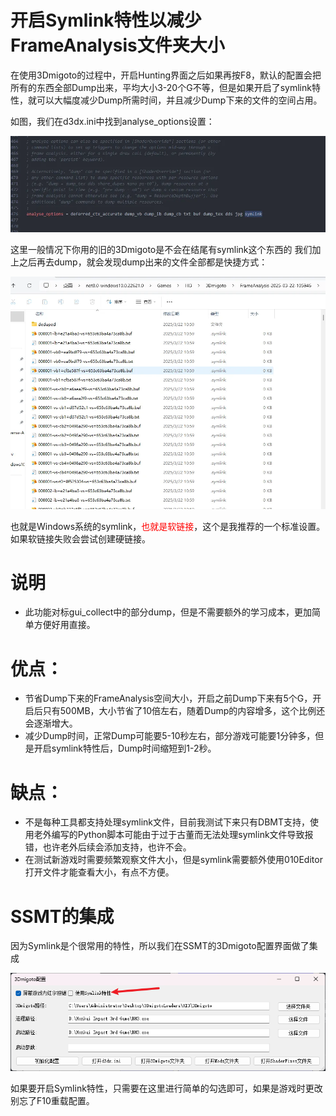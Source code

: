 # 开启Symlink特性以减少FrameAnalysis文件夹大小

在使用3Dmigoto的过程中，开启Hunting界面之后如果再按F8，默认的配置会把所有的东西全部Dump出来，平均大小3-20个G不等，但是如果开启了symlink特性，就可以大幅度减少Dump所需时间，并且减少Dump下来的文件的空间占用。

如图，我们在d3dx.ini中找到analyse_options设置：

![alt text](figures/image.png)

这里一般情况下你用的旧的3Dmigoto是不会在结尾有symlink这个东西的
我们加上之后再去dump，就会发现dump出来的文件全部都是快捷方式：

![alt text](figures/image-1.png)

也就是Windows系统的symlink，<font color="red">也就是软链接</font>，这个是我推荐的一个标准设置。
如果软链接失败会尝试创建硬链接。


# 说明
- 此功能对标gui_collect中的部分dump，但是不需要额外的学习成本，更加简单方便好用直接。

# 优点：
- 节省Dump下来的FrameAnalysis空间大小，开启之前Dump下来有5个G，开启后只有500MB，大小节省了10倍左右，随着Dump的内容增多，这个比例还会逐渐增大。
- 减少Dump时间，正常Dump可能要5-10秒左右，部分游戏可能要1分钟多，但是开启symlink特性后，Dump时间缩短到1-2秒。

# 缺点：
- 不是每种工具都支持处理symlink文件，目前我测试下来只有DBMT支持，使用老外编写的Python脚本可能由于过于古董而无法处理symlink文件导致报错，也许老外后续会添加支持，也许不会。
- 在测试新游戏时需要频繁观察文件大小，但是symlink需要额外使用010Editor打开文件才能查看大小，有点不方便。

# SSMT的集成
因为Symlink是个很常用的特性，所以我们在SSMT的3Dmigoto配置界面做了集成

![alt text](figures/image-2.png)

如果要开启Symlink特性，只需要在这里进行简单的勾选即可，如果是游戏时更改别忘了F10重载配置。



